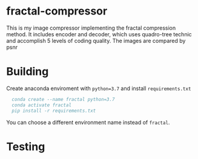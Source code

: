 # fractal-compressor
This is my image compressor implementing the fractal compression method. It includes encoder and decoder, which uses quadro-tree technic and accomplish 5 levels of coding quality. The images are compared by psnr
# Building
Create anaconda enviroment with ```python=3.7``` and install ```requirements.txt```
```bibtex
  conda create --name fractal python=3.7
  conda activate fractal
  pip install -r requirements.txt
```
You can choose a different environment name instead of ```fractal```.
# Testing

